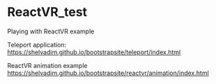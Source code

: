 # ReactVR_test
Playing with ReactVR example

Teleport application:
https://shelvadim.github.io/bootstrapsite/teleport/index.html

ReactVR animation example
https://shelvadim.github.io/bootstrapsite/reactvr/animation/index.html